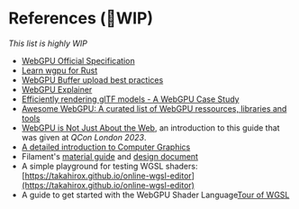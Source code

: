 References (🚧WIP)
==========

*This list is highly WIP*

 - [WebGPU Official Specification](https://www.w3.org/TR/webgpu)
 - [Learn wgpu for Rust](https://sotrh.github.io/learn-wgpu)
 - [WebGPU Buffer upload best practices](https://toji.github.io/webgpu-best-practices/buffer-uploads.html)
 - [WebGPU Explainer](https://gpuweb.github.io/gpuweb/explainer)
 - [Efficiently rendering glTF models - A WebGPU Case Study](https://toji.github.io/webgpu-gltf-case-study)
 - [Awesome WebGPU: A curated list of WebGPU ressources, libraries and tools](https://github.com/mikbry/awesome-webgpu)
 - [WebGPU is Not Just About the Web](../data/2023-03_WebGPU%20is%20not%20just%20about%20the%20Web.pdf), an introduction to this guide that was given at *QCon London 2023*.
 - [A detailed introduction to Computer Graphics](https://www.scratchapixel.com)
 - Filament's [material guide](https://google.github.io/filament/Materials.html) and [design document](https://google.github.io/filament/Filament.html)
 - A simple playground for testing WGSL shaders: [https://takahirox.github.io/online-wgsl-editor](https://takahirox.github.io/online-wgsl-editor)
 - A guide to get started with the WebGPU Shader Language[Tour of WGSL](https://google.github.io/tour-of-wgsl/)
